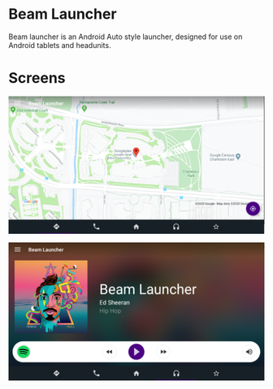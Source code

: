 # Beam Launcher

Beam launcher is an Android Auto style launcher, designed for use on Android tablets and headunits.

# Screens

![Directions Fragment](https://github.com/GenesisCoast/BeamLauncher/blob/master/docs/images/img_directions_fragment_001.png)

![Music Fragment](https://github.com/GenesisCoast/BeamLauncher/blob/master/docs/images/img_music_fragment_001.png)
